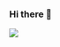 ### Hi there 👋

![](https://github-readme-stats.vercel.app/api?username=robertziel&show_icons=true)

